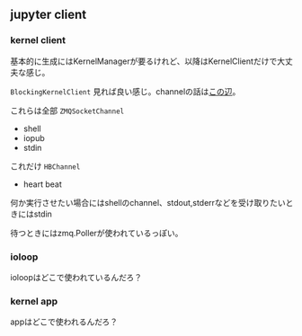 ## jupyter client

### kernel client

基本的に生成にはKernelManagerが要るけれど、以降はKernelClientだけで大丈夫な感じ。

`BlockingKernelClient` 見れば良い感じ。channelの話は[この辺](https://jupyter-client.readthedocs.io/en/stable/messaging.html?highlight=idle#introduction)。


これらは全部 `ZMQSocketChannel`

- shell
- iopub
- stdin

これだけ `HBChannel`

- heart beat

何か実行させたい場合にはshellのchannel、stdout,stderrなどを受け取りたいときにはstdin

待つときにはzmq.Pollerが使われているっぽい。

### ioloop

ioloopはどこで使われているんだろ？

### kernel app

appはどこで使われるんだろ？


